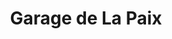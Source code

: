 ---
title: "Garage de La Paix"
url: /cherbourg-en-cotentin/garage-de-la-paix/
shop: Autowerkstatt
---
